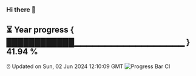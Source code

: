 ### Hi there 👋
⏳ Year progress { ████████████▁▁▁▁▁▁▁▁▁▁▁▁▁▁▁▁▁▁ } 41.94 %
---
⏰ Updated on Sun, 02 Jun 2024 12:10:09 GMT
![Progress Bar CI](https://github.com/Moyi321/Moyi321/workflows/Progress%20Bar%20CI/badge.svg)
